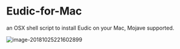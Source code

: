 # Eudic-for-Mac
an OSX shell script to install Eudic on your Mac, Mojave supported.

![image-20181025221602899](https://i.imgur.com/qwRdphm.png)

